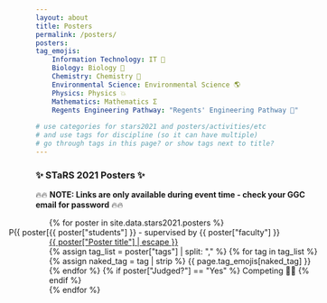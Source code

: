 ```yaml
---
layout: about
title: Posters
permalink: /posters/
posters:
tag_emojis:
    Information Technology: IT 💾
    Biology: Biology 🧬
    Chemistry: Chemistry 🧪
    Environmental Science: Environmental Science 🌎
    Physics: Physics 💥
    Mathematics: Mathematics Σ
    Regents Engineering Pathway: "Regents' Engineering Pathway 🔧"
    
# use categories for stars2021 and posters/activities/etc
# and use tags for discipline (so it can have multiple)
# go through tags in this page? or show tags next to title?
---
```

 <link rel="stylesheet" href="https://www.w3schools.com/w3css/4/w3.css"> 
 
<!-- ### ✨ Poster Submission Instructions ✨

Please follow instructions in <a href="https://ggc-stars.github.io/stars2021/update/2021/03/07/poster-submission-instructions.html"> this post </a> to submit your posters.

### ✨ Poster Judging Information ✨

Posters will be judged according to criteria posted <a href="https://ggc-stars.github.io/stars2021/update/2021/03/09/rubrics-feedback-posters.html">here</a>.

Note: <b>Live presentations of posters are preferred over pre-recorded videos of posters. Submissions with only pre-recorded videos get 1 pt deduction from final score.</b>
-->
### ✨ STaRS 2021 Posters ✨

🔥🔥 **NOTE: Links are only available during event time - check your GGC email for password** 🔥🔥

<div class="page-segments">
    <ul class="page-segments-list">
    {% for poster in site.data.stars2021.posters %}
        <li style="list-style-type: 'P{{ poster["Poster #"] }}. '">
            <span class="post-meta">{{ poster["students"] }} - supervised by {{ poster["faculty"] }}</span><br>
            <span>
                <a class="post-link" href="{{ poster["Poster title"] | datapage_url: '/stars2021/posters' }}">
                {{ poster["Poster title"] | escape }}
                </a>
            </span><br>
            {% assign tag_list = poster["tags"] | split: "," %}
            <span class="post-excerpt">
                {% for tag in tag_list %}
                {% assign naked_tag = tag | strip %}
                    <span class="w3-tag w3-round w3-blue">{{ page.tag_emojis[naked_tag] }}</span>
                {% endfor %}
                    {% if poster["Judged?"] == "Yes" %}
                        <span class="w3-tag w3-round w3-red">Competing 🏃‍♂️ </span>
                    {% endif %}
            </span>
        </li>
    {% endfor %}
</ul>
</div>



